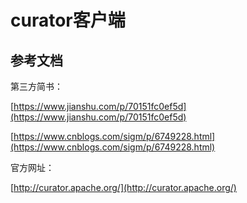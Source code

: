 # curator客户端

## 参考文档

第三方简书：

[https://www.jianshu.com/p/70151fc0ef5d](https://www.jianshu.com/p/70151fc0ef5d)

[https://www.cnblogs.com/sigm/p/6749228.html](https://www.cnblogs.com/sigm/p/6749228.html)

官方网址：

[http://curator.apache.org/](http://curator.apache.org/)

